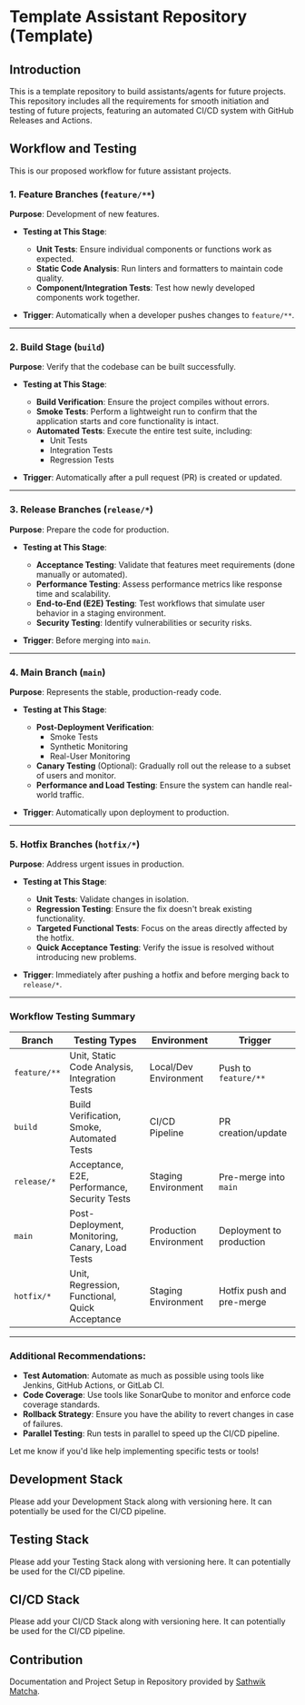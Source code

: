 # Template Assistant Repository (Template)

## Introduction

This is a template repository to build assistants/agents for future projects. This repository includes all the requirements for smooth initiation and testing of future projects, featuring an automated CI/CD system with GitHub Releases and Actions.

## Workflow and Testing

This is our proposed workflow for future assistant projects.

### **1. Feature Branches (`feature/**`)**

**Purpose**: Development of new features.

- **Testing at This Stage**:
  - **Unit Tests**: Ensure individual components or functions work as expected.
  - **Static Code Analysis**: Run linters and formatters to maintain code quality.
  - **Component/Integration Tests**: Test how newly developed components work together.

- **Trigger**: Automatically when a developer pushes changes to `feature/**`.

---

### **2. Build Stage (`build`)**

**Purpose**: Verify that the codebase can be built successfully.

- **Testing at This Stage**:
  - **Build Verification**: Ensure the project compiles without errors.
  - **Smoke Tests**: Perform a lightweight run to confirm that the application starts and core functionality is intact.
  - **Automated Tests**: Execute the entire test suite, including:
    - Unit Tests
    - Integration Tests
    - Regression Tests

- **Trigger**: Automatically after a pull request (PR) is created or updated.

---

### **3. Release Branches (`release/*`)**

**Purpose**: Prepare the code for production.

- **Testing at This Stage**:
  - **Acceptance Testing**: Validate that features meet requirements (done manually or automated).
  - **Performance Testing**: Assess performance metrics like response time and scalability.
  - **End-to-End (E2E) Testing**: Test workflows that simulate user behavior in a staging environment.
  - **Security Testing**: Identify vulnerabilities or security risks.

- **Trigger**: Before merging into `main`.

---

### **4. Main Branch (`main`)**

**Purpose**: Represents the stable, production-ready code.

- **Testing at This Stage**:
  - **Post-Deployment Verification**:
    - Smoke Tests
    - Synthetic Monitoring
    - Real-User Monitoring
  - **Canary Testing** (Optional): Gradually roll out the release to a subset of users and monitor.
  - **Performance and Load Testing**: Ensure the system can handle real-world traffic.

- **Trigger**: Automatically upon deployment to production.

---

### **5. Hotfix Branches (`hotfix/*`)**

**Purpose**: Address urgent issues in production.

- **Testing at This Stage**:
  - **Unit Tests**: Validate changes in isolation.
  - **Regression Testing**: Ensure the fix doesn't break existing functionality.
  - **Targeted Functional Tests**: Focus on the areas directly affected by the hotfix.
  - **Quick Acceptance Testing**: Verify the issue is resolved without introducing new problems.

- **Trigger**: Immediately after pushing a hotfix and before merging back to `release/*`.

---

### **Workflow Testing Summary**

| **Branch**   | **Testing Types**                               | **Environment**        | **Trigger**               |
| ------------ | ----------------------------------------------- | ---------------------- | ------------------------- |
| `feature/**` | Unit, Static Code Analysis, Integration Tests   | Local/Dev Environment  | Push to `feature/**`      |
| `build`      | Build Verification, Smoke, Automated Tests      | CI/CD Pipeline         | PR creation/update        |
| `release/*`  | Acceptance, E2E, Performance, Security Tests    | Staging Environment    | Pre-merge into `main`     |
| `main`       | Post-Deployment, Monitoring, Canary, Load Tests | Production Environment | Deployment to production  |
| `hotfix/*`   | Unit, Regression, Functional, Quick Acceptance  | Staging Environment    | Hotfix push and pre-merge |

---

### Additional Recommendations:

- **Test Automation**: Automate as much as possible using tools like Jenkins, GitHub Actions, or GitLab CI.
- **Code Coverage**: Use tools like SonarQube to monitor and enforce code coverage standards.
- **Rollback Strategy**: Ensure you have the ability to revert changes in case of failures.
- **Parallel Testing**: Run tests in parallel to speed up the CI/CD pipeline.

Let me know if you'd like help implementing specific tests or tools!

## Development Stack

Please add your Development Stack along with versioning here. It can potentially be used for the CI/CD pipeline.

## Testing Stack

Please add your Testing Stack along with versioning here. It can potentially be used for the CI/CD pipeline.

## CI/CD Stack

Please add your CI/CD Stack along with versioning here. It can potentially be used for the CI/CD pipeline.

## Contribution

Documentation and Project Setup in Repository provided by [Sathwik Matcha](https://github.com/mematcha).

